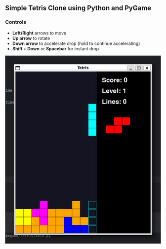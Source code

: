 ## Simple Tetris Clone using Python and PyGame

### Controls
* **Left/Right** arrows to move
* **Up arrow** to rotate
* **Down arrow** to accelerate drop (hold to continue accelerating)
* **Shift + Down** or **Spacebar** for instant drop

![Tetris](tetris.png)